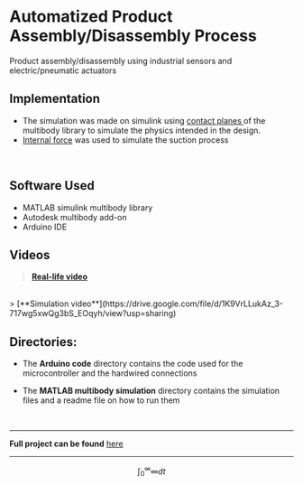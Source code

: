 #  Automatized Product Assembly/Disassembly Process
Product assembly/disassembly using industrial sensors and electric/pneumatic actuators

## Implementation


 - The simulation was made on simulink using [contact planes ](https://www.mathworks.com/matlabcentral/fileexchange/47417-simscape-multibody-contact-forces-library) of the multibody library to simulate the physics intended in the design.
 - [Internal force](https://www.mathworks.com/help/sm/ref/internalforce.html;jsessionid=9e8ee696c049873b9be9c99ea95d) was used to simulate the suction process


<br />



## Software Used
- MATLAB simulink multibody library
- Autodesk multibody add-on
- Arduino IDE

## Videos

>  [**Real-life video**](https://drive.google.com/file/d/1jfU_p_BXG_VICBDakj95YDrvPrKzNGm8/view?usp=sharing) 
<br />
>  [**Simulation video**](https://drive.google.com/file/d/1K9VrLLukAz_3-717wg5xwQg3bS_EOqyh/view?usp=sharing) 


## Directories:

+ The **Arduino code** directory contains the code used for the microcontroller and the hardwired connections

+ The **MATLAB multibody simulation** directory contains the simulation files and a readme file on how to run them


<br />

--- 
**Full project can be found** [here](https://drive.google.com/drive/folders/1T276MPmK-XIYJTPjdzCvyp0Yoqhe8qrW?usp=sharing)

---




$$
  \int_0^\infty\infty  dt 
$$
